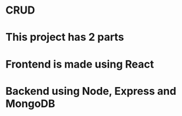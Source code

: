 # CRUD
# This project has 2 parts
# Frontend is made using React
# Backend using Node, Express and MongoDB
